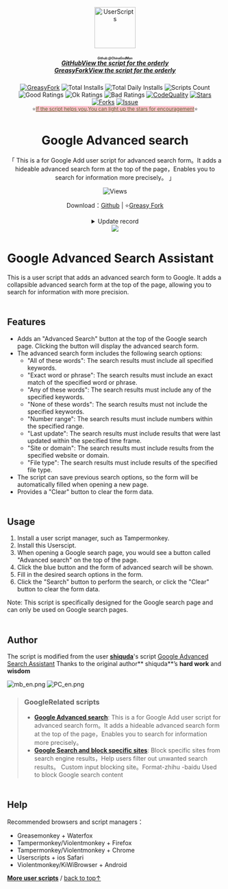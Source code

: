 <!--AUTO_SHIELDS_PLEASE_DONT_DELETE_IT-->
<center><div align="center"><a href="https://github.com/ChinaGodMan" target="_blank">
    <img height="96px" width="96px" src="https://avatars.githubusercontent.com/u/96548841?v=4" alt="UserScripts"></a>
<h5><a href="https://github.com/ChinaGodMan/UserScripts" target="_blank"><ruby>GitHubView the script for the orderly<rt>Github:@ChinaGodMan</rt></ruby></a><br><a href="https://greasyfork.org/zh-CN/scripts?by=1169082&sort=created" target="_blank">GreasyForkView the script for the orderly</a></h5>
<a href="https://greasyfork.org/users/1169082-%E4%BA%BA%E6%B0%91%E7%9A%84%E5%8B%A4%E5%8A%A1%E5%91%98?per_page=200" target="_blank"><img src="https://img.shields.io/static/v1?label=%20&message=GreasyFork&logo=greasyfork&logoColor=white&labelColor=%23670000&color=%23670000&style=for-the-badge" alt="GreasyFork"></a>
<img src="https://img.shields.io/badge/dynamic/json?&label=Total%20number%20of%20installs%20of%20all%20scripts&query=$.totalInstalls&logo=greasyfork&logoColor=white&labelColor=%23670000&color=blue&style=for-the-badge&url=https://github.com/ChinaGodMan/UserScriptsHistory/raw/main/total_installs.json" alt="Total Installs">
<img src="https://img.shields.io/badge/dynamic/json?&label=Number%20of%20all%20script%20installations%20today&query=$.totalDailyInstalls&logo=greasyfork&logoColor=white&labelColor=%23670000&color=blue&style=for-the-badge&url=https://github.com/ChinaGodMan/UserScriptsHistory/raw/main/total_installs.json" alt="Total Daily Installs">
<img src="https://img.shields.io/badge/dynamic/json?&label=Number%20of%20scripts&query=$.numScripts&logo=greasyfork&logoColor=white&labelColor=%23670000&color=blue&style=for-the-badge&url=https://github.com/ChinaGodMan/UserScriptsHistory/raw/main/total_installs.json" alt="Scripts Count"><br>
<img src="https://img.shields.io/badge/dynamic/json?&label=All%20positive%20reviews&query=$.totalGoodRatings&logo=greasyfork&logoColor=white&labelColor=%23670000&color=4CAF50&style=for-the-badge&url=https://github.com/ChinaGodMan/UserScriptsHistory/raw/main/total_installs.json" alt="Good Ratings">
<img src="https://img.shields.io/badge/dynamic/json?&label=All%20general&query=$.totalOkRatings&logo=greasyfork&logoColor=white&labelColor=%23670000&color=FF9800&style=for-the-badge&url=https://github.com/ChinaGodMan/UserScriptsHistory/raw/main/total_installs.json" alt="Ok Ratings">
<img src="https://img.shields.io/badge/dynamic/json?label=All%20negative%20reviews&query=$.totalBadRatings&logo=greasyfork&logoColor=white&labelColor=%23670000&color=F44336&style=for-the-badge&url=https://github.com/ChinaGodMan/UserScriptsHistory/raw/main/total_installs.json" alt="Bad Ratings">
<a href="https://www.codefactor.io/repository/github/ChinaGodMan/UserScripts" target="_blank"><img src="https://img.shields.io/codefactor/grade/github/chinagodman/UserScripts?label=Code quality&logo=codefactor&logoColor=white&labelColor=464646&color=b5fc7b&style=for-the-badge" alt="CodeQuality"></a>
<a href="https://github.com/ChinaGodMan/UserScripts" target="_blank"><img src="https://img.shields.io/github/stars/ChinaGodMan/UserScripts?label=star&logo=github&logoColor=white&labelColor=black&color=FF69B4&style=for-the-badge" alt="Stars"></a>
<a href="https://github.com/ChinaGodMan/UserScripts" target="_blank"><img src="https://img.shields.io/github/forks/ChinaGodMan/UserScripts?label=Fork&logo=github&logoColor=white&labelColor=black&color=grey&style=for-the-badge" alt="Forks"></a>
<a href="https://github.com/ChinaGodMan/UserScripts/issues" target="_blank"><img src="https://img.shields.io/github/issues/ChinaGodMan/UserScripts?label=issues&logo=github&logoColor=white&labelColor=black&style=for-the-badge" alt="Issue"></a>
<center><div align="center"><sub>⭐<a href="https://github.com/ChinaGodMan/UserScripts" target="_blank" style="color: #556B2F; background-color: pink;">If the script helps you,You can light up the stars for encouragement</a>⭐</sub></div></center>
</div></center>
<img height=6px width="100%" src="https://media.chatgptautorefresh.com/images/separators/gradient-aqua.png?latest">
<!--AUTO_SHIELDS_PLEASE_DONT_DELETE_IT-END-->
<center><div align="center">
    <h1>Google Advanced search</h1>
    <p>「 This is a for Google Add user script for advanced search form。It adds a hideable advanced search form at the top of the page，Enables you to search for information more precisely。 」</p>
    <img src="https://views.whatilearened.today/views/github/502652/hmjz100.svg" alt="Views">
    <p>Download：<a href="https://github.com/ChinaGodMan/UserScripts/tree/main/Script details/google-advanced-search">Github</a> | ⭐<a
            href="https://greasyfork.org/zh-CN/scripts/502652">Greasy
            Fork</a></p><details><summary>Update record</summary><h1><strong>🛠️ Google Advanced search Change log</strong></h1>
<h3><strong>📅 2024/8/5 23:18 - Ver 0.1.9.1</strong></h3>
<p><strong>New</strong>: Add script icon</p>
<hr />
<h3><strong>📅 2024/8/5 10:26 - Ver 0.1.9</strong></h3>
<p><strong>issues</strong>: Advanced search box cannot be displayed on mobile devices。<br />
<strong>repair</strong>: The code below is only PC Effective on the terminal <code>searchContainer.appendChild(toggleButton)</code>。</p>
<hr /></details> 
    <img src="https://raw.gitmirror.com/ChinaGodMan/UserScriptsHistory/main/stats/502652.png">
</div></center>


<img height=6px width="100%" src="https://media.chatgptautorefresh.com/images/separators/gradient-aqua.png?latest">

# Google Advanced Search Assistant

This is a user script that adds an advanced search form to Google. It adds a collapsible advanced search form at the top of the page, allowing you to search for information with more precision.

<img height=6px width="100%" src="https://media.chatgptautorefresh.com/images/separators/gradient-aqua.png?latest">

## Features

- Adds an "Advanced Search" button at the top of the Google search page. Clicking the button will display the advanced search form.
- The advanced search form includes the following search options:
  - "All of these words": The search results must include all specified keywords.
  - "Exact word or phrase": The search results must include an exact match of the specified word or phrase.
  - "Any of these words": The search results must include any of the specified keywords.
  - "None of these words": The search results must not include the specified keywords.
  - "Number range": The search results must include numbers within the specified range.
  - "Last update": The search results must include results that were last updated within the specified time frame.
  - "Site or domain": The search results must include results from the specified website or domain.
  - "File type": The search results must include results of the specified file type.
- The script can save previous search options, so the form will be automatically filled when opening a new page.
- Provides a "Clear" button to clear the form data.

<img height=6px width="100%" src="https://media.chatgptautorefresh.com/images/separators/gradient-aqua.png?latest">

## Usage

1. Install a user script manager, such as Tampermonkey.
2. Install this Userscipt.
3. When opening a Google search page, you would see a button called "Advanced search" on the top of the page.
4. Click the blue button and the form of advanced search will be shown.
5. Fill in the desired search options in the form.
6. Click the "Search" button to perform the search, or click the "Clear" button to clear the form data.

Note: This script is specifically designed for the Google search page and can only be used on Google search pages.

<img height=6px width="100%" src="https://media.chatgptautorefresh.com/images/separators/gradient-aqua.png?latest">

## Author

The script is modified from the user **[shiquda](https://greasyfork.org/users/935206)**'s script [Google Advanced Search Assistant](https://greasyfork.org/scripts/474178) Thanks to the original author** shiquda**’s **hard work** and **wisdom**


![mb_en.png](https://s2.loli.net/2024/08/05/VcqI6pXs3AaOW1C.png)
![PC_en.png](https://s2.loli.net/2024/08/05/MXF8JdpqnyreuRf.png)





<!--AUTO_ABOUT_PLEASE_DONT_DELETE_IT-->
> ### GoogleRelated scripts
> - [**Google Advanced search**](https://greasyfork.org/scripts/502652): This is a for Google Add user script for advanced search form。It adds a hideable advanced search form at the top of the page，Enables you to search for information more precisely。
> - [**Google Search and block specific sites**](https://greasyfork.org/scripts/500262): Block specific sites from search engine results，Help users filter out unwanted search results。 Custom input blocking site。Format-zhihu -baidu Used to block Google search content

<!--AUTO_ABOUT_PLEASE_DONT_DELETE_IT-END-->
<!--AUTO_HELP_PLEASE_DONT_DELETE_IT-->

<img height=6px width="100%" src="https://media.chatgptautorefresh.com/images/separators/gradient-aqua.png?latest">

## Help

 Recommended browsers and script managers：
*   Greasemonkey + Waterfox
*   Tampermonkey/Violentmonkey + Firefox
*   Tampermonkey/Violentmonkey + Chrome
*   Userscripts + ios Safari
*   Violentmonkey/KiWiBrowser + Android
  
<p><a href="https://github.com/ChinaGodMan/UserScripts"><strong>More user scripts</strong></a> /
<a href="#top">back to top↑</a></p>

<!--AUTO_HELP_PLEASE_DONT_DELETE_IT-END-->
